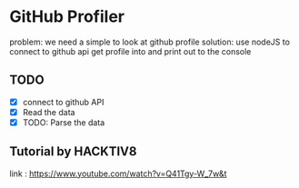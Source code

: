 # GitHub Profiler

problem: we need a simple to look at github profile
solution: use nodeJS to connect to github api get profile into and print out to the console

## TODO
* [x] connect to github API
* [x] Read the data
* [x] TODO: Parse the data

## Tutorial by HACKTIV8
link : https://www.youtube.com/watch?v=Q41Tgy-W_7w&t